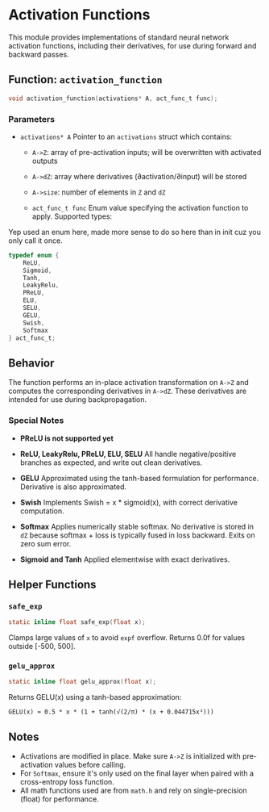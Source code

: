 # Activation Functions

This module provides implementations of standard neural network activation functions, including their derivatives, for use during forward and backward passes.

## Function: `activation_function`

```c
void activation_function(activations* A, act_func_t func);
````

### Parameters

* `activations* A`
  Pointer to an `activations` struct which contains:

  * `A->Z`: array of pre-activation inputs; will be overwritten with activated outputs
  * `A->dZ`: array where derivatives (∂activation/∂input) will be stored
  * `A->size`: number of elements in `Z` and `dZ`

  * `act_func_t func`
  Enum value specifying the activation function to apply. Supported types:

Yep used an enum here, made more sense to do so here than in init cuz you only call it once.
```c
typedef enum {
    ReLU,
    Sigmoid,
    Tanh,
    LeakyRelu,
    PReLU,
    ELU,
    SELU,
    GELU,
    Swish,
    Softmax
} act_func_t;
```

## Behavior

The function performs an in-place activation transformation on `A->Z` and computes the corresponding derivatives in `A->dZ`. These derivatives are intended for use during backpropagation.

### Special Notes
* **PReLU is not supported yet**

* **ReLU, LeakyRelu, PReLU, ELU, SELU**
  All handle negative/positive branches as expected, and write out clean derivatives.

* **GELU**
  Approximated using the tanh-based formulation for performance. Derivative is also approximated.

* **Swish**
  Implements Swish = x \* sigmoid(x), with correct derivative computation.

* **Softmax**
  Applies numerically stable softmax. No derivative is stored in `dZ` because softmax + loss is typically fused in loss backward. Exits on zero sum error.

* **Sigmoid and Tanh**
  Applied elementwise with exact derivatives.

## Helper Functions

### `safe_exp`

```c
static inline float safe_exp(float x);
```

Clamps large values of `x` to avoid `expf` overflow. Returns 0.0f for values outside \[-500, 500].

### `gelu_approx`

```c
static inline float gelu_approx(float x);
```

Returns GELU(x) using a tanh-based approximation:

```
GELU(x) ≈ 0.5 * x * (1 + tanh(√(2/π) * (x + 0.044715x³)))
```

## Notes

* Activations are modified in place. Make sure `A->Z` is initialized with pre-activation values before calling.
* For `Softmax`, ensure it's only used on the final layer when paired with a cross-entropy loss function.
* All math functions used are from `math.h` and rely on single-precision (float) for performance.

```
```

